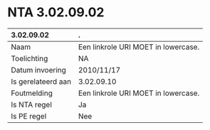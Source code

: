 # NTA 3.02.09.02

 3.02.09.02 | . 
 :--- | :--- 
 Naam | Een linkrole URI MOET in lowercase. 
 Toelichting | NA 
 Datum invoering | 2010/11/17 
 Is gerelateerd aan | 3.02.09.10 
 Foutmelding | Een linkrole URI MOET in lowercase. 
 Is NTA regel | Ja 
 Is PE regel | Nee 

